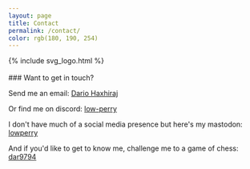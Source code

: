 ```yaml
---
layout: page
title: Contact
permalink: /contact/
color: rgb(180, 190, 254)
---
```


<div class="contact-logo">
  {% include svg_logo.html %}
</div>
<br>
### Want to get in touch?

<p>Send me an email: <a href="mailto:{{ site.email | encode_email }}" aria-label="Email Dario">Dario Haxhiraj</a></p>

Or find me on discord:
<a href="https://discord.com/users/1218160635964030996" aria-label="Go to Dario's Discord" target="_blank"><i class="fab fa-discord"></i> low-perry</a>

I don't have much of a social media presence but here's my mastodon:
<a href="https://mastodon.social/@lowperry" aria-label="Go to Dario's Mastodon" target="_blank"><i class="fab fa-mastodon"></i> lowperry</a>

And if you'd like to get to know me, challenge me to a game of chess:
<a href="https://www.chess.com/member/dar9794" aria-label="Go to Dario's Chess.com" target="_blank"><i class="fas fa-chess"></i> dar9794</a>